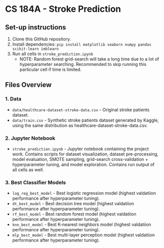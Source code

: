 # CS 184A - Stroke Prediction

## Set-up instructions
1. Clone this GitHub repository.
2. Install dependencies: `pip install matplotlib seaborn numpy pandas scikit-learn imblearn`
3. Run all cells in `stroke_prediction.ipynb`
   - NOTE: Random forest grid-search will take a long time due to a lot of hyperparameter searching. Recommended to skip running this particular cell if time is limited.


## Files Overview
### 1. Data
 - `data/healthcare-dataset-stroke-data.csv` - Original stroke patients dataset.
 - `data/train.csv` - Synthetic stroke patients dataset generated by Kaggle, using the same distribution as healthcare-dataset-stroke-data.csv.

### 2. Jupyter Notebook
 - `stroke_prediction.ipynb` - Jupyter notebook containing the project work. Contains scripts for dataset visualization, dataset pre-processing, model evaluation, SMOTE sampling, grid-search cross-validation + hyperparameter tuning, and model exploration. Contains run output of all cells as well.

### 3. Best Classifier Models
- `log_reg_best_model` - Best logistic regression model (highest valdatiion performance after hyperparameter tuning).
- `dt_best_model` - Best decision tree model (highest valdatiion performance after hyperparameter tuning).
- `rf_best_model` - Best random forest model (highest valdatiion performance after hyperparameter tuning).
- `knn_best_model` - Best K-nearest neighbors model (highest valdatiion performance after hyperparameter tuning).
- `mlp_best_model` - Best multi-layer perception model (highest valdatiion performance after hyperparameter tuning).